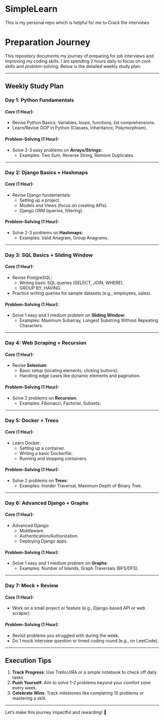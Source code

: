 # SimpleLearn
This is my personal repo which is helpful for me to Crack the interviews 

# Preparation Journey

This repository documents my journey of preparing for job interviews and improving my coding skills. I am spending 2 hours daily to focus on core skills and problem-solving. Below is the detailed weekly study plan:

---

## **Weekly Study Plan**

### **Day 1: Python Fundamentals**
#### **Core (1 Hour):**
- Revise Python Basics: Variables, loops, functions, list comprehensions.
- Learn/Revise OOP in Python (Classes, Inheritance, Polymorphism).

#### **Problem-Solving (1 Hour):**
- Solve 2-3 easy problems on **Arrays/Strings**:
  - Examples: Two Sum, Reverse String, Remove Duplicates.

---

### **Day 2: Django Basics + Hashmaps**
#### **Core (1 Hour):**
- Revise Django fundamentals:
  - Setting up a project.
  - Models and Views (focus on creating APIs).
  - Django ORM (queries, filtering).

#### **Problem-Solving (1 Hour):**
- Solve 2-3 problems on **Hashmaps**:
  - Examples: Valid Anagram, Group Anagrams.

---

### **Day 3: SQL Basics + Sliding Window**
#### **Core (1 Hour):**
- Revise PostgreSQL:
  - Writing basic SQL queries (SELECT, JOIN, WHERE).
  - GROUP BY, HAVING.
- Practice writing queries for sample datasets (e.g., employees, sales).

#### **Problem-Solving (1 Hour):**
- Solve 1 easy and 1 medium problem on **Sliding Window**:
  - Examples: Maximum Subarray, Longest Substring Without Repeating Characters.

---

### **Day 4: Web Scraping + Recursion**
#### **Core (1 Hour):**
- Revise **Selenium**:
  - Basic setup (locating elements, clicking buttons).
  - Handling edge cases like dynamic elements and pagination.

#### **Problem-Solving (1 Hour):**
- Solve 2 problems on **Recursion**:
  - Examples: Fibonacci, Factorial, Subsets.

---

### **Day 5: Docker + Trees**
#### **Core (1 Hour):**
- Learn Docker:
  - Setting up a container.
  - Writing a basic Dockerfile.
  - Running and stopping containers.

#### **Problem-Solving (1 Hour):**
- Solve 2 problems on **Trees**:
  - Examples: Inorder Traversal, Maximum Depth of Binary Tree.

---

### **Day 6: Advanced Django + Graphs**
#### **Core (1 Hour):**
- Advanced Django:
  - Middleware.
  - Authentication/Authorization.
  - Deploying Django apps.

#### **Problem-Solving (1 Hour):**
- Solve 1 easy and 1 medium problem on **Graphs**:
  - Examples: Number of Islands, Graph Traversals (BFS/DFS).

---

### **Day 7: Mock + Review**
#### **Core (1 Hour):**
- Work on a small project or feature (e.g., Django-based API or web scraper).

#### **Problem-Solving (1 Hour):**
- Revisit problems you struggled with during the week.
- Do 1 mock interview question or timed coding round (e.g., on LeetCode).

---

## **Execution Tips**
1. **Track Progress**: Use Trello/JIRA or a simple notebook to check off daily tasks.
2. **Push Yourself**: Aim to solve 1-2 problems beyond your comfort zone every week.
3. **Celebrate Wins**: Track milestones like completing 10 problems or mastering a skill.

---

Let’s make this journey impactful and rewarding! 🚀

